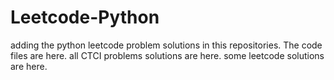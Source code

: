 # Leetcode-Python
adding the python leetcode problem solutions in this repositories. 
The code files are here.
all CTCI problems solutions are here.
some leetcode solutions are here.












































































































































































































































































































































































































































































































